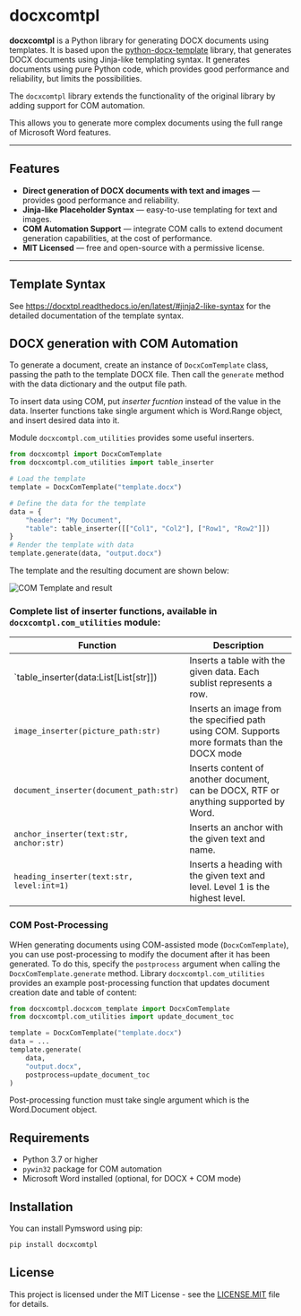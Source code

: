 # docxcomtpl

**docxcomtpl** is a Python library for generating DOCX documents using templates.
It is based upon the [python-docx-template](https://github.com/elapouya/python-docx-template) library,
that generates DOCX documents using Jinja-like templating syntax.
It generates documents using pure Python code, which provides good performance and reliability, but limits the possibilities.

The `docxcomtpl` library extends the functionality of the original library by adding support for COM automation.

This allows you to generate more complex documents using the full range of Microsoft Word features.



---

## Features

- **Direct generation of DOCX documents with text and images** — provides good performance and reliability.
- **Jinja-like Placeholder Syntax** — easy-to-use templating for text and images.
- **COM Automation Support** — integrate COM calls to extend document generation capabilities, at the cost of performance.
- **MIT Licensed** — free and open-source with a permissive license.
---

## Template Syntax

See https://docxtpl.readthedocs.io/en/latest/#jinja2-like-syntax for the detailed documentation of the template syntax.

## DOCX generation with COM Automation

To generate a document, create an instance of `DocxComTemplate` class, passing the path to the template DOCX file.
Then call the `generate` method with the data dictionary and the output file path.

To insert data using COM, put *inserter fucntion* instead of the value in the data. Inserter functions
take single argument which is Word.Range object, and insert desired data into it.

Module `docxcomtpl.com_utilities` provides some useful inserters.

```python
from docxcomtpl import DocxComTemplate
from docxcomtpl.com_utilities import table_inserter

# Load the template
template = DocxComTemplate("template.docx")

# Define the data for the template
data = {
    "header": "My Document",
    "table": table_inserter([["Col1", "Col2"], ["Row1", "Row2"]])
}
# Render the template with data
template.generate(data, "output.docx")
```
The template and the resulting document are shown below:

![COM Template and result](/doc/template_com.png)

### Complete list of inserter functions, available in `docxcomtpl.com_utilities` module:
| Function                               | Description                                                                                  |
|----------------------------------------|----------------------------------------------------------------------------------------------|
| `table_inserter(data:List[List[str]])  | Inserts a table with the given data. Each sublist represents a row.                          |
| `image_inserter(picture_path:str)`     | Inserts an image from the specified path using COM. Supports more formats than the DOCX mode |
| `document_inserter(document_path:str)` | Inserts content of another document, can be DOCX, RTF or anything supported by Word.       |
| `anchor_inserter(text:str, anchor:str)` | Inserts an anchor with the given text and name.                                           |
| `heading_inserter(text:str, level:int=1)` | Inserts a heading with the given text and level. Level 1 is the highest level.             |

### COM Post-Processing

WHen generating documents using COM-assisted mode (`DocxComTemplate`), you can use post-processing to modify the document after it has been generated.
To do this, specify the `postprocess` argument when calling the `DocxComTemplate.generate` method.
Library `docxcomtpl.com_utilities` provides an example post-processing function that updates document creation date and table of content:

```python
from docxcomtpl.docxcom_template import DocxComTemplate
from docxcomtpl.com_utilities import update_document_toc

template = DocxComTemplate("template.docx")
data = ...
template.generate(
    data,
    "output.docx",
    postprocess=update_document_toc
)
```

Post-processing function must take single argument which is the Word.Document object.

## Requirements
- Python 3.7 or higher
- `pywin32` package for COM automation
- Microsoft Word installed (optional, for DOCX + COM mode)

## Installation

You can install Pymsword using pip:

```bash
pip install docxcomtpl
```

## License
This project is licensed under the MIT License - see the [LICENSE.MIT](LICENSE.MIT) file for details.

